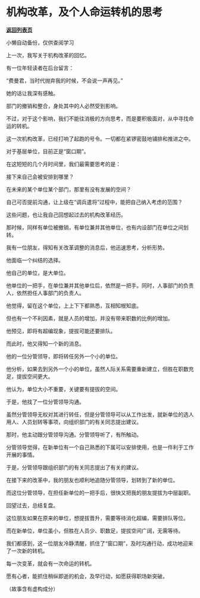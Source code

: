 # 机构改革，及个人命运转机的思考

[**返回列表页**](/gzh/费曼的小茶馆)

小懒自动备份，仅供查阅学习

上一次，我写关于机构改革的回忆。

有一位年轻读者在后台留言：  

“费曼君，当时代抛弃我的时候，不会说一声再见。”  

她的话让我深有感触。

部门的撤销和整合，身处其中的人必然受到影响。  

不过，对于这个影响，我们不能往消极的方向思考，而是要积极面对，从中寻找命运的转机。

这一次机构改革，已经打响了起跑的号令。一切都在紧锣密鼓地铺排和推进之中。

对于基层单位，目前正是“窗口期”。  

在这短短的几个月时间里，我们最需要思考的是：

接下来自己会被安排到哪里？

在未来的某个单位某个部门，那里有没有发展的空间？  

自己可否提前沟通，让上级在“调兵遣将”过程中，能把自己纳入考虑的范围？  

这些问题，也让我自己回想起过去的机构改革经历。  

那时候，同样有单位被撤销，有单位兼并其他单位，也有内设部门在单位之间划转。

我有一位朋友，得知有关改革调整的消息后，他迅速思考，分析形势。

他面临一个纠结的选择。

他自己的单位，是大单位。

他单位的一把手，在单位兼并其他单位后，依然是一把手。同时，人事部门的负责人，依然担任人事部门的负责人。

他觉得，留在这个单位，上上下下都熟悉，互相知根知底。

但也有一个不利因素，就是人员的增加，并没有带来职数的比例的增加。

他预见，即将有超编现象，提拔可能还要排队。

而此时，他又得知一个新的消息。

他的一位分管领导，即将转任另外一个小的单位。

他分析，如果去到另外一个小的单位，虽然人际关系需要重新建立，但胜在职数充足，提拔空间更大。  

他认为，单位大小不重要，关键要有提拔的空间。

于是，他找了一位分管领导沟通。  

虽然分管领导无权对其进行转任，但是分管领导可以从工作出发，就新单位的选人用人、人员划转等事项，向组织部门的有关同志提出建议。

那时，他主动跟分管领导沟通。分管领导听了，有所触动。

分管领导觉得，在新单位有一个自己熟悉的下属可以安排使用，也是一件利于工作开展的事情。  

于是，分管领导跟组织部门的有关同志提出了有关的建议。  

在接下来的改革中，我的朋友也顺利地追随分管领导，划转到了新的单位。  

而这位分管领导，在担任新单位的一把手后，很快又把我的朋友提拔为中层副职。

回望过去，总结复盘。  

这位朋友如果在原来的单位，想提拔晋升，需要等待消化超编，需要排队等位。

而在新单位，单位虽小，但胜在人员少、职数足，提拔空间广阔，无需等待。

我们都感到，这一位朋友冷静清醒，抓住了“窗口期”，及时沟通行动，成功地迎来了一次新的转机。  

每一次变革，就会有一次命运的转机。

愿有心者，能抓住稍纵即逝的机会，及早行动，如愿获得职场新突破。

（故事含有虚构成分）

